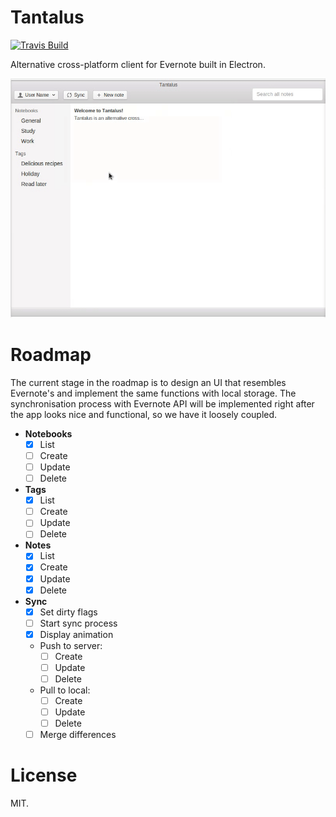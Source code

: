# Tantalus

[![Travis Build][travis-image]][travis-url]

Alternative cross-platform client for Evernote built in Electron.

![Tantalus](assets/screenshot.gif)

# Roadmap

The current stage in the roadmap is to design an UI that resembles Evernote's and implement the same functions with local storage. The synchronisation process with Evernote API will be implemented right after the app looks nice and functional, so we have it loosely coupled.

* **Notebooks**
  * [x] List
  * [ ] Create
  * [ ] Update
  * [ ] Delete
* **Tags**
  * [x] List
  * [ ] Create
  * [ ] Update
  * [ ] Delete
* **Notes**
  * [x] List
  * [x] Create
  * [x] Update
  * [x] Delete
* **Sync**
  * [x] Set dirty flags
  * [ ] Start sync process
  * [x] Display animation
  * Push to server:
    * [ ] Create
    * [ ] Update
    * [ ] Delete
  * Pull to local:
    * [ ] Create
    * [ ] Update
    * [ ] Delete
  * [ ] Merge differences

# License
MIT.

[travis-url]: https://travis-ci.org/fmoliveira/tantalus
[travis-image]: https://api.travis-ci.org/fmoliveira/tantalus.svg
